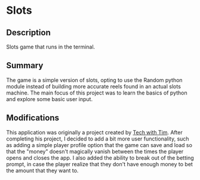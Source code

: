 # Slots
## Description
Slots game that runs in the terminal.

## Summary
The game is a simple version of slots, opting to use the Random python module instead of building more accurate reels found in an actual slots machine. The main focus of this project was to learn the basics of python and explore some basic user input.

## Modifications
This application was originally a project created by [Tech with Tim](https://www.youtube.com/watch?v=th4OBktqK1I). After completing his project, I decided to add a bit more user functionality, such as adding a simple player profile option that the game can save and load so that the "money" doesn't magically vanish between the times the player opens and closes the app. I also added the ability to break out of the betting prompt, in case the player realize that they don't have enough money to bet the amount that they want to.
